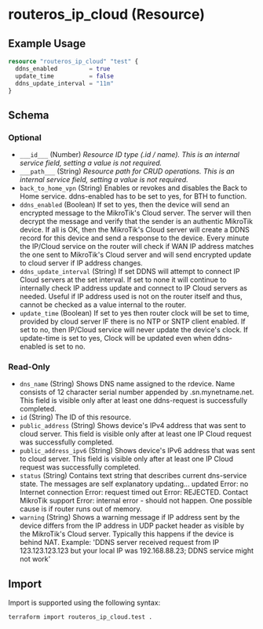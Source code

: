 # routeros_ip_cloud (Resource)


## Example Usage
```terraform
resource "routeros_ip_cloud" "test" {
  ddns_enabled         = true
  update_time          = false
  ddns_update_interval = "11m"
}
```

<!-- schema generated by tfplugindocs -->
## Schema

### Optional

- `___id___` (Number) <em>Resource ID type (.id / name). This is an internal service field, setting a value is not required.</em>
- `___path___` (String) <em>Resource path for CRUD operations. This is an internal service field, setting a value is not required.</em>
- `back_to_home_vpn` (String) Enables or revokes and disables the Back to Home service. ddns-enabled has to be set to yes, for BTH to function.
- `ddns_enabled` (Boolean) If set to yes, then the device will send an encrypted message to the MikroTik's Cloud server. The server will then decrypt the message and verify that the sender is an authentic MikroTik device. If all is OK, then the MikroTik's Cloud server will create a DDNS record for this device and send a response to the device. Every minute the IP/Cloud service on the router will check if WAN IP address matches the one sent to MikroTik's Cloud server and will send encrypted update to cloud server if IP address changes.
- `ddns_update_interval` (String) If set DDNS will attempt to connect IP Cloud servers at the set interval. If set to none it will continue to internally check IP address update and connect to IP Cloud servers as needed. Useful if IP address used is not on the router itself and thus, cannot be checked as a value internal to the router.
- `update_time` (Boolean) If set to yes then router clock will be set to time, provided by cloud server IF there is no NTP or SNTP client enabled. If set to no, then IP/Cloud service will never update the device's clock. If update-time is set to yes, Clock will be updated even when ddns-enabled is set to no.

### Read-Only

- `dns_name` (String) Shows DNS name assigned to the rdevice. Name consists of 12 character serial number appended by .sn.mynetname.net. This field is visible only after at least one ddns-request is successfully completed.
- `id` (String) The ID of this resource.
- `public_address` (String) Shows device's IPv4 address that was sent to cloud server. This field is visible only after at least one IP Cloud request was successfully completed.
- `public_address_ipv6` (String) Shows device's IPv6 address that was sent to cloud server. This field is visible only after at least one IP Cloud request was successfully completed.
- `status` (String) Contains text string that describes current dns-service state. The messages are self explanatory  updating... updated Error: no Internet connection Error: request timed out Error: REJECTED. Contact MikroTik support Error: internal error - should not happen. One possible cause is if router runs out of memory.
- `warning` (String) Shows a warning message if IP address sent by the device differs from the IP address in UDP packet header as visible by the MikroTik's Cloud server. Typically this happens if the device is behind NAT. Example: 'DDNS server received request from IP 123.123.123.123 but your local IP was 192.168.88.23; DDNS service might not work'

## Import
Import is supported using the following syntax:
```shell
terraform import routeros_ip_cloud.test .
```
